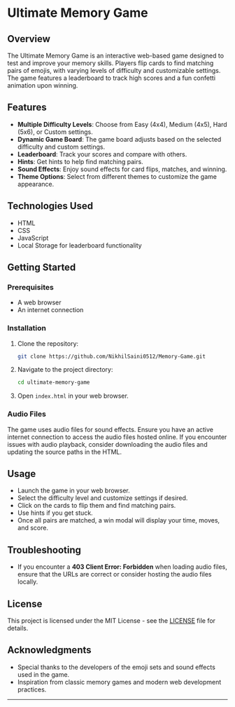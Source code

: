 # Ultimate Memory Game

## Overview

The Ultimate Memory Game is an interactive web-based game designed to test and improve your memory skills. Players flip cards to find matching pairs of emojis, with varying levels of difficulty and customizable settings. The game features a leaderboard to track high scores and a fun confetti animation upon winning.

## Features

- **Multiple Difficulty Levels**: Choose from Easy (4x4), Medium (4x5), Hard (5x6), or Custom settings.
- **Dynamic Game Board**: The game board adjusts based on the selected difficulty and custom settings.
- **Leaderboard**: Track your scores and compare with others.
- **Hints**: Get hints to help find matching pairs.
- **Sound Effects**: Enjoy sound effects for card flips, matches, and winning.
- **Theme Options**: Select from different themes to customize the game appearance.

## Technologies Used

- HTML
- CSS
- JavaScript
- Local Storage for leaderboard functionality

## Getting Started

### Prerequisites

- A web browser
- An internet connection

### Installation

1. Clone the repository:
   ```bash
   git clone https://github.com/NikhilSaini0512/Memory-Game.git
   ```

2. Navigate to the project directory:
   ```bash
   cd ultimate-memory-game
   ```

3. Open `index.html` in your web browser.

### Audio Files

The game uses audio files for sound effects. Ensure you have an active internet connection to access the audio files hosted online. If you encounter issues with audio playback, consider downloading the audio files and updating the source paths in the HTML.

## Usage

- Launch the game in your web browser.
- Select the difficulty level and customize settings if desired.
- Click on the cards to flip them and find matching pairs.
- Use hints if you get stuck.
- Once all pairs are matched, a win modal will display your time, moves, and score.

## Troubleshooting

- If you encounter a **403 Client Error: Forbidden** when loading audio files, ensure that the URLs are correct or consider hosting the audio files locally.

## License

This project is licensed under the MIT License - see the [LICENSE](LICENSE) file for details.

## Acknowledgments

- Special thanks to the developers of the emoji sets and sound effects used in the game.
- Inspiration from classic memory games and modern web development practices.

---

